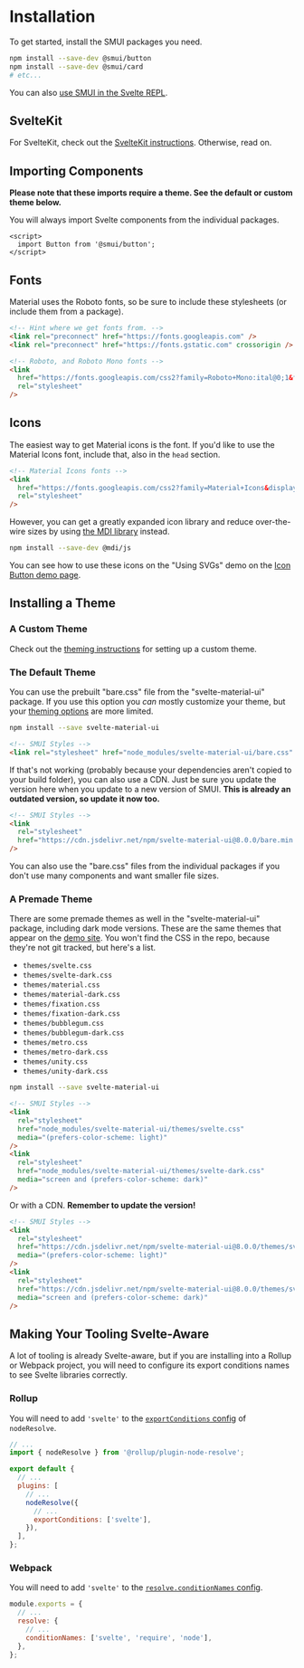 # Installation

To get started, install the SMUI packages you need.

```sh
npm install --save-dev @smui/button
npm install --save-dev @smui/card
# etc...
```

You can also [use SMUI in the Svelte REPL](/REPL.md).

## SvelteKit

For SvelteKit, check out the [SvelteKit instructions](/SVELTEKIT.md). Otherwise, read on.

## Importing Components

**Please note that these imports require a theme. See the default or custom theme below.**

You will always import Svelte components from the individual packages.

```svelte
<script>
  import Button from '@smui/button';
</script>
```

## Fonts

Material uses the Roboto fonts, so be sure to include these stylesheets (or include them from a package).

```html
<!-- Hint where we get fonts from. -->
<link rel="preconnect" href="https://fonts.googleapis.com" />
<link rel="preconnect" href="https://fonts.gstatic.com" crossorigin />

<!-- Roboto, and Roboto Mono fonts -->
<link
  href="https://fonts.googleapis.com/css2?family=Roboto+Mono:ital@0;1&family=Roboto:ital,wght@0,100;0,300;0,400;0,500;0,700;0,900;1,100;1,300;1,400;1,500;1,700;1,900&display=swap"
  rel="stylesheet"
/>
```

## Icons

The easiest way to get Material icons is the font. If you'd like to use the Material Icons font, include that, also in the `head` section.

```html
<!-- Material Icons fonts -->
<link
  href="https://fonts.googleapis.com/css2?family=Material+Icons&display=swap"
  rel="stylesheet"
/>
```

However, you can get a greatly expanded icon library and reduce over-the-wire sizes by using [the MDI library](https://pictogrammers.com/library/mdi/) instead.

```sh
npm install --save-dev @mdi/js
```

You can see how to use these icons on the "Using SVGs" demo on the [Icon Button demo page](https://sveltematerialui.com/demo/icon-button/).

## Installing a Theme

### A Custom Theme

Check out the [theming instructions](/THEMING.md) for setting up a custom theme.

### The Default Theme

You can use the prebuilt "bare.css" file from the "svelte-material-ui" package. If you use this option you _can_ mostly customize your theme, but your [theming options](/THEMING.md#theming-the-bare-css) are more limited.

```sh
npm install --save svelte-material-ui
```

```html
<!-- SMUI Styles -->
<link rel="stylesheet" href="node_modules/svelte-material-ui/bare.css" />
```

If that's not working (probably because your dependencies aren't copied to your build folder), you can also use a CDN. Just be sure you update the version here when you update to a new version of SMUI. **This is already an outdated version, so update it now too.**

```html
<!-- SMUI Styles -->
<link
  rel="stylesheet"
  href="https://cdn.jsdelivr.net/npm/svelte-material-ui@8.0.0/bare.min.css"
/>
```

You can also use the "bare.css" files from the individual packages if you don't use many components and want smaller file sizes.

### A Premade Theme

There are some premade themes as well in the "svelte-material-ui" package, including dark mode versions. These are the same themes that appear on the [demo site](https://sveltematerialui.com/). You won't find the CSS in the repo, because they're not git tracked, but here's a list.

- `themes/svelte.css`
- `themes/svelte-dark.css`
- `themes/material.css`
- `themes/material-dark.css`
- `themes/fixation.css`
- `themes/fixation-dark.css`
- `themes/bubblegum.css`
- `themes/bubblegum-dark.css`
- `themes/metro.css`
- `themes/metro-dark.css`
- `themes/unity.css`
- `themes/unity-dark.css`

```sh
npm install --save svelte-material-ui
```

```html
<!-- SMUI Styles -->
<link
  rel="stylesheet"
  href="node_modules/svelte-material-ui/themes/svelte.css"
  media="(prefers-color-scheme: light)"
/>
<link
  rel="stylesheet"
  href="node_modules/svelte-material-ui/themes/svelte-dark.css"
  media="screen and (prefers-color-scheme: dark)"
/>
```

Or with a CDN. **Remember to update the version!**

```html
<!-- SMUI Styles -->
<link
  rel="stylesheet"
  href="https://cdn.jsdelivr.net/npm/svelte-material-ui@8.0.0/themes/svelte.min.css"
  media="(prefers-color-scheme: light)"
/>
<link
  rel="stylesheet"
  href="https://cdn.jsdelivr.net/npm/svelte-material-ui@8.0.0/themes/svelte-dark.min.css"
  media="screen and (prefers-color-scheme: dark)"
/>
```

## Making Your Tooling Svelte-Aware

A lot of tooling is already Svelte-aware, but if you are installing into a Rollup or Webpack project, you will need to configure its export conditions names to see Svelte libraries correctly.

### Rollup

You will need to add `'svelte'` to the [`exportConditions` config](https://github.com/rollup/plugins/tree/master/packages/node-resolve#exportconditions) of `nodeResolve`.

```js
// ...
import { nodeResolve } from '@rollup/plugin-node-resolve';

export default {
  // ...
  plugins: [
    // ...
    nodeResolve({
      // ...
      exportConditions: ['svelte'],
    }),
  ],
};
```

### Webpack

You will need to add `'svelte'` to the [`resolve.conditionNames` config](https://webpack.js.org/configuration/resolve/#resolveconditionnames).

```js
module.exports = {
  // ...
  resolve: {
    // ...
    conditionNames: ['svelte', 'require', 'node'],
  },
};
```
